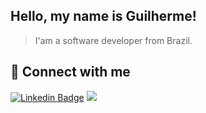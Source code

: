 ## Hello, my name is <strong>Guilherme!</strong>

> I'am a software developer from Brazil.

## 💬 Connect with me

[![Linkedin Badge](https://img.shields.io/badge/LinkedIn-0077B5?style=for-the-badge&logo=linkedin&logoColor=white)](https://www.linkedin.com/in/guilhermepereiradv/) 
<a href="mailto:guilhermepereiradv@gmail"><img src="https://img.shields.io/badge/Gmail-D14836?style=for-the-badge&logo=gmail&logoColor=white"/></a>
